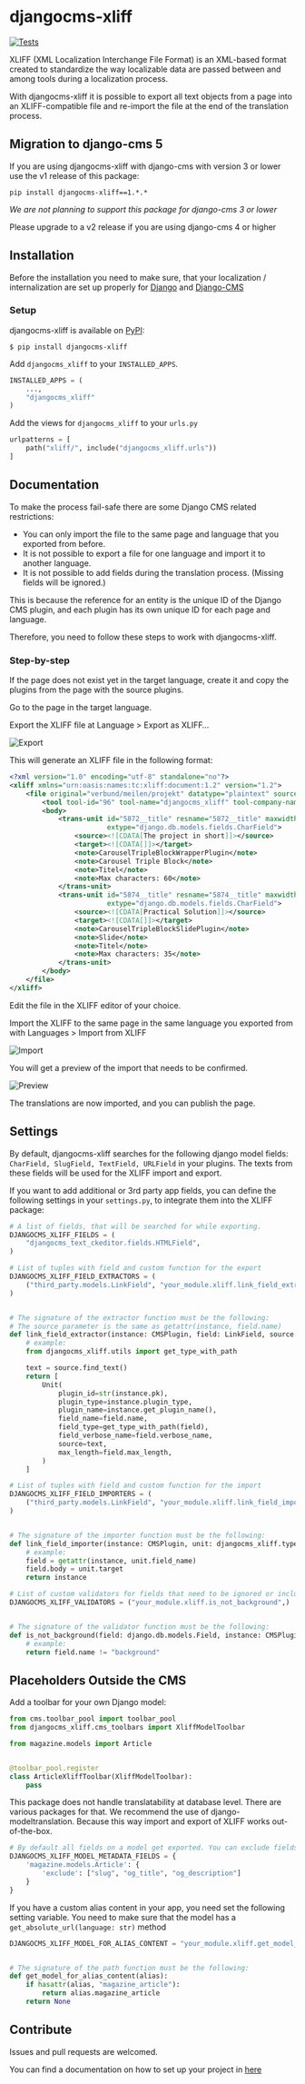 # djangocms-xliff

[![Tests](https://github.com/energie360/djangocms-xliff/actions/workflows/tests.yaml/badge.svg?branch=main)](https://github.com/energie360/djangocms-xliff/actions/workflows/tests.yaml)

XLIFF (XML Localization Interchange File Format) is an XML-based format created
to standardize the way localizable data are passed between and among tools during a localization process.

With djangocms-xliff it is possible to export all text objects from a page into an XLIFF-compatible file and re-import
the file at the end of the translation process.

## Migration to django-cms 5

If you are using djangocms-xliff with django-cms with version 3 or lower use the v1 release of this package:
```shell
pip install djangocms-xliff==1.*.*
```

*We are not planning to support this package for django-cms 3 or lower*

Please upgrade to a v2 release if you are using django-cms 4 or higher

## Installation

Before the installation you need to make sure, that your
localization / internalization are set up properly
for [Django](https://docs.djangoproject.com/en/dev/topics/i18n/translation/)
and [Django-CMS](https://docs.django-cms.org/en/latest/topics/i18n.html)

### Setup

djangocms-xliff is available on [PyPI](https://pypi.org/project/djangocms-xliff/):

```shell
$ pip install djangocms-xliff
```

Add `djangocms_xliff` to your `INSTALLED_APPS`.

```python
INSTALLED_APPS = (
    ...,
    "djangocms_xliff"
)
```

Add the views for `djangocms_xliff` to your `urls.py`

```python
urlpatterns = [
    path("xliff/", include("djangocms_xliff.urls"))
]
```

## Documentation

To make the process fail-safe there are some Django CMS related restrictions:

* You can only import the file to the same page and language that you exported from before.
* It is not possible to export a file for one language and import it to another language.
* It is not possible to add fields during the translation process. (Missing fields will be ignored.)

This is because the reference for an entity is the unique ID of the Django CMS plugin, and each plugin has its own
unique ID for each page and language.

Therefore, you need to follow these steps to work with djangocms-xliff.

### Step-by-step

If the page does not exist yet in the target language, create it and copy the plugins from the page with the source
plugins.

Go to the page in the target language.

Export the XLIFF file at Language > Export as XLIFF…

![Export](docs/screenshots/export.png)

This will generate an XLIFF file in the following format:

```xml
<?xml version="1.0" encoding="utf-8" standalone="no"?>
<xliff xmlns="urn:oasis:names:tc:xliff:document:1.2" version="1.2">
    <file original="verbund/meilen/projekt" datatype="plaintext" source-language="fr" target-language="en">
        <tool tool-id="96" tool-name="djangocms_xliff" tool-company-name="Energie 360°"/>
        <body>
            <trans-unit id="5872__title" resname="5872__title" maxwidth="60" size-unit="char"
                        extype="django.db.models.fields.CharField">
                <source><![CDATA[The project in short]]></source>
                <target><![CDATA[]]></target>
                <note>CarouselTripleBlockWrapperPlugin</note>
                <note>Carousel Triple Block</note>
                <note>Titel</note>
                <note>Max characters: 60</note>
            </trans-unit>
            <trans-unit id="5874__title" resname="5874__title" maxwidth="35" size-unit="char"
                        extype="django.db.models.fields.CharField">
                <source><![CDATA[Practical Solution]]></source>
                <target><![CDATA[]]></target>
                <note>CarouselTripleBlockSlidePlugin</note>
                <note>Slide</note>
                <note>Titel</note>
                <note>Max characters: 35</note>
            </trans-unit>
        </body>
    </file>
</xliff>
```

Edit the file in the XLIFF editor of your choice.

Import the XLIFF to the same page in the same language you exported from with Languages > Import from XLIFF

![Import](docs/screenshots/import.png)

You will get a preview of the import that needs to be confirmed.

![Preview](docs/screenshots/preview.png)

The translations are now imported, and you can publish the page.

## Settings

By default, djangocms-xliff searches for the following django model fields: `CharField, SlugField, TextField, URLField`
in your
plugins.
The texts from these fields will be used for the XLIFF import and export.

If you want to add additional or 3rd party app fields, you can define the following settings in your `settings.py`,
to integrate them into the XLIFF package:

```python
# A list of fields, that will be searched for while exporting.
DJANGOCMS_XLIFF_FIELDS = (
    "djangocms_text_ckeditor.fields.HTMLField",
)
```

```python
# List of tuples with field and custom function for the export
DJANGOCMS_XLIFF_FIELD_EXTRACTORS = (
    ("third_party.models.LinkField", "your_module.xliff.link_field_extractor"),
)


# The signature of the extractor function must be the following:
# The source parameter is the same as getattr(instance, field.name)
def link_field_extractor(instance: CMSPlugin, field: LinkField, source: Any) -> List[djangocms_xliff.types.Unit]:
    # example:
    from djangocms_xliff.utils import get_type_with_path

    text = source.find_text()
    return [
        Unit(
            plugin_id=str(instance.pk),
            plugin_type=instance.plugin_type,
            plugin_name=instance.get_plugin_name(),
            field_name=field.name,
            field_type=get_type_with_path(field),
            field_verbose_name=field.verbose_name,
            source=text,
            max_length=field.max_length,
        )
    ]
```

```python
# List of tuples with field and custom function for the import
DJANGOCMS_XLIFF_FIELD_IMPORTERS = (
    ("third_party.models.LinkField", "your_module.xliff.link_field_importer"),
)


# The signature of the importer function must be the following:
def link_field_importer(instance: CMSPlugin, unit: djangocms_xliff.types.Unit) -> CMSPlugin:
    # example:
    field = getattr(instance, unit.field_name)
    field.body = unit.target
    return instance
```

```python
# List of custom validators for fields that need to be ignored or included in the export
DJANGOCMS_XLIFF_VALIDATORS = ("your_module.xliff.is_not_background",)


# The signature of the validator function must be the following:
def is_not_background(field: django.db.models.Field, instance: CMSPlugin) -> bool:
    # example:
    return field.name != "background"
```

## Placeholders Outside the CMS

Add a toolbar for your own Django model:

```python
from cms.toolbar_pool import toolbar_pool
from djangocms_xliff.cms_toolbars import XliffModelToolbar

from magazine.models import Article


@toolbar_pool.register
class ArticleXliffToolbar(XliffModelToolbar):
    pass

```

This package does not handle translatability at database level. There are various packages for that. We recommend the
use of django-modeltranslation. Because this way import and export of XLIFF works out-of-the-box.

```python
# By default all fields on a model get exported. You can exclude fields like this:
DJANGOCMS_XLIFF_MODEL_METADATA_FIELDS = {
    'magazine.models.Article': {
        'exclude': ["slug", "og_title", "og_description"]
    }
}
```

If you have a custom alias content in your app, you need set the following setting variable.
You need to make sure that the model has a `get_absolute_url(language: str)` method

```python
DJANGOCMS_XLIFF_MODEL_FOR_ALIAS_CONTENT = "your_module.xliff.get_model_for_alias_content"


# The signature of the path function must be the following:
def get_model_for_alias_content(alias):
    if hasattr(alias, "magazine_article"):
        return alias.magazine_article
    return None
```

## Contribute

Issues and pull requests are welcomed.

You can find a documentation on how to set up your project
in [here](docs/contribute.md)
